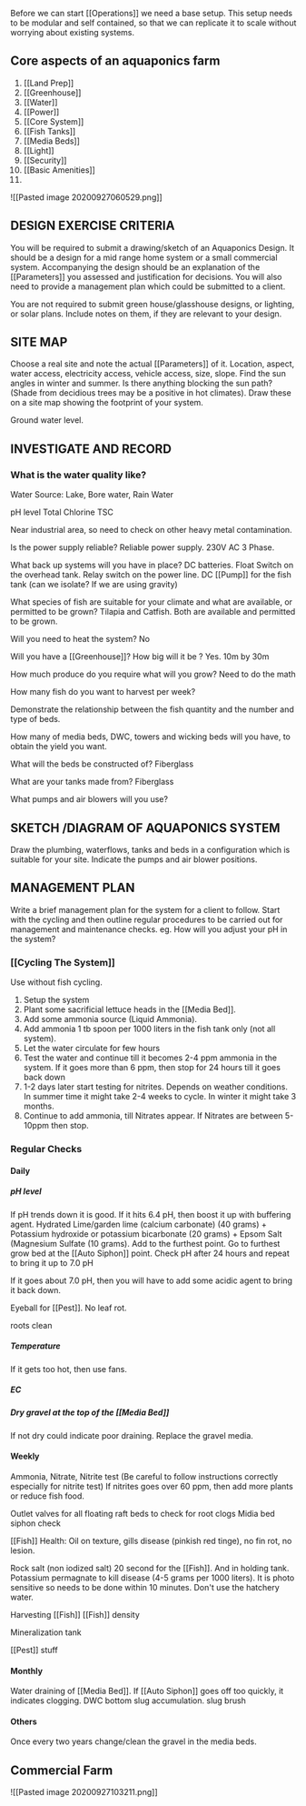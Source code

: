 Before we can start [[Operations]] we need a base setup. This setup needs to be modular and self contained, so that we can replicate it to scale without worrying about existing systems. 

## Core aspects of an aquaponics farm

1. [[Land Prep]]
2. [[Greenhouse]]
3. [[Water]]
4. [[Power]]
5. [[Core System]]
6. [[Fish Tanks]]
7. [[Media Beds]]
8. [[Light]]
9. [[Security]]
10. [[Basic Amenities]]
11. 


![[Pasted image 20200927060529.png]]

## DESIGN EXERCISE CRITERIA

You will be required to submit a drawing/sketch of an Aquaponics Design. It should be a design for a mid range home system or a small commercial system. Accompanying the design should be an explanation of the [[Parameters]] you assessed and justification for decisions. You will also need to provide a management plan which could be submitted to a client.

You are not required to submit green house/glasshouse designs, or lighting, or solar plans. Include notes on them, if they are relevant to your design.

## SITE MAP

Choose a real site and note the actual [[Parameters]] of it. Location, aspect, water access, electricity access, vehicle access, size, slope. Find the sun angles in winter and summer. Is there anything blocking the sun path? (Shade from decidious trees may be a positive in hot climates). Draw these on a site map showing the footprint of your system.

Ground water level. 

## INVESTIGATE AND RECORD

### What is the water quality like?

Water Source: Lake, Bore water, Rain Water

pH level
Total Chlorine 
TSC

Near industrial area, so need to check on other heavy metal contamination.

Is the power supply reliable?
Reliable power supply. 230V AC 3 Phase.

What back up systems will you have in place?
DC batteries. 
Float Switch on the overhead tank.
Relay switch on the power line.
DC [[Pump]] for the fish tank (can we isolate? If we are using gravity)

What species of fish are suitable for your climate and what are available, or permitted to be grown?
Tilapia and Catfish. Both are available and permitted to be grown.

Will you need to heat the system?
No

Will you have a [[Greenhouse]]? How big will it be ?
Yes. 10m by 30m

How much produce do you require what will you grow?
Need to do the math

How many fish do you want to harvest per week?


Demonstrate the relationship between the fish quantity and the number and type of beds.


How many of media beds, DWC, towers and wicking beds will you have, to obtain the yield you want.

What will the beds be constructed of? 
Fiberglass

What are your tanks made from?
Fiberglass


What pumps and air blowers will you use?


## SKETCH /DIAGRAM OF AQUAPONICS SYSTEM
Draw the plumbing, waterflows, tanks and beds in a configuration which is suitable for your site. Indicate the pumps and air blower positions.

## MANAGEMENT PLAN
Write a brief management plan for the system for a client to follow. Start with the cycling and then outline regular procedures to be carried out for management and maintenance checks. eg. How will you adjust your pH in the system?

### [[Cycling The System]]

Use without fish cycling.

1. Setup the system
2. Plant some sacrificial lettuce heads in the [[Media Bed]].
3. Add some ammonia source (Liquid Ammonia). 
4. Add ammonia 1 tb spoon per 1000 liters in the fish tank only (not all system).
5. Let the water circulate for few hours
6. Test the water and continue till it becomes 2-4 ppm ammonia in the system. If it goes more than 6 ppm, then stop for 24 hours till it goes back down
7. 1-2 days later start testing for nitrites. Depends on weather conditions. In summer time it might take 2-4 weeks to cycle. In winter it might take 3 months. 
8. Continue to add ammonia, till Nitrates appear. If Nitrates are between 5-10ppm then stop. 

### Regular Checks

#### Daily
##### pH level
If pH trends down it is good. If it hits 6.4 pH, then boost it up with buffering agent. Hydrated Lime/garden lime (calcium carbonate) (40 grams) + Potassium hydroxide or potassium bicarbonate (20 grams) + Epsom Salt (Magnesium Sulfate (10 grams). Add to the furthest point. Go to furthest grow bed at the [[Auto Siphon]] point. Check pH after 24 hours and repeat to bring it up to 7.0 pH

If it goes about 7.0 pH, then you will have to add some acidic agent to bring it back down. 

Eyeball for [[Pest]]. No leaf rot. 

roots clean

##### Temperature
If it gets too hot, then use fans.

##### EC

##### Dry gravel at the top of the [[Media Bed]]
If not dry could indicate poor draining. Replace the gravel media. 

#### Weekly
Ammonia, Nitrate, Nitrite test (Be careful to follow instructions correctly especially for nitrite test)
If nitrites goes over 60 ppm, then add more plants or reduce fish food.

Outlet valves for all floating raft beds to check for root clogs
Midia bed siphon check

[[Fish]] Health: Oil on texture, gills disease (pinkish red tinge), no fin rot, no lesion.  

Rock salt (non iodized salt) 20 second for the [[Fish]]. And in holding tank. Potassium permagnate to kill disease (4-5 grams per 1000 liters). It is photo sensitive so needs to be done within 10 minutes. Don't use the hatchery water.

Harvesting [[Fish]] [[Fish]] density

Mineralization tank 

[[Pest]] stuff

#### Monthly
Water draining of [[Media Bed]]. If [[Auto Siphon]] goes off too quickly, it indicates clogging.
DWC bottom slug accumulation. 
slug brush

#### Others
Once every two years change/clean the gravel in the media beds.


## Commercial Farm

![[Pasted image 20200927103211.png]]

